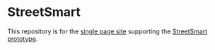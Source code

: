 # StreetSmart

This repository is for the [single page site](https://streetsmart.github.io) supporting the [StreetSmart prototype](http://thinkstreetsmart.org/index.html). 
